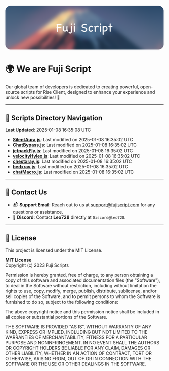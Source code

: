 ![Banner](.github/b.webp)

# 🌍 **We are Fuji Script**

Our global team of developers is dedicated to creating powerful, open-source scripts for Rise Client, designed to enhance your experience and unlock new possibilities! 🌟

---
<!-- SCRIPTS_NAVIGATION_START -->
## 📂 **Scripts Directory Navigation**

**Last Updated**: 2025-01-08 16:35:08 UTC

- **[SilentAura.js](scripts/SilentAura.js)**: Last modified on 2025-01-08 16:35:02 UTC
- **[ChatBypass.js](scripts/ChatBypass.js)**: Last modified on 2025-01-08 16:35:02 UTC
- **[jetpackFly.js](scripts/jetpackFly.js)**: Last modified on 2025-01-08 16:35:02 UTC
- **[velocityHylex.js](scripts/velocityHylex.js)**: Last modified on 2025-01-08 16:35:02 UTC
- **[chestxray.js](scripts/chestxray.js)**: Last modified on 2025-01-08 16:35:02 UTC
- **[bedxray.js](scripts/bedxray.js)**: Last modified on 2025-01-08 16:35:02 UTC
- **[chatMacro.js](scripts/chatMacro.js)**: Last modified on 2025-01-08 16:35:02 UTC

<!-- SCRIPTS_NAVIGATION_END -->

---

## 💬 **Contact Us**  
- 📬 **Support Email**: Reach out to us at [support@fujiscript.com](mailto:support@fujiscript.com) for any questions or assistance.  
- 💬 **Discord**: Contact **Leo728** directly at `Discord@leo728`.

---

## 📜 **License**

This project is licensed under the MIT License.  

**MIT License**  
Copyright (c) 2023 Fuji Scripts  

Permission is hereby granted, free of charge, to any person obtaining a copy of this software and associated documentation files (the "Software"), to deal in the Software without restriction, including without limitation the rights to use, copy, modify, merge, publish, distribute, sublicense, and/or sell copies of the Software, and to permit persons to whom the Software is furnished to do so, subject to the following conditions:  

The above copyright notice and this permission notice shall be included in all copies or substantial portions of the Software.  

THE SOFTWARE IS PROVIDED "AS IS", WITHOUT WARRANTY OF ANY KIND, EXPRESS OR IMPLIED, INCLUDING BUT NOT LIMITED TO THE WARRANTIES OF MERCHANTABILITY, FITNESS FOR A PARTICULAR PURPOSE AND NONINFRINGEMENT. IN NO EVENT SHALL THE AUTHORS OR COPYRIGHT HOLDERS BE LIABLE FOR ANY CLAIM, DAMAGES OR OTHER LIABILITY, WHETHER IN AN ACTION OF CONTRACT, TORT OR OTHERWISE, ARISING FROM, OUT OF OR IN CONNECTION WITH THE SOFTWARE OR THE USE OR OTHER DEALINGS IN THE SOFTWARE.  
